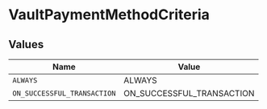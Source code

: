 # VaultPaymentMethodCriteria


## Values

| Name                        | Value                       |
| --------------------------- | --------------------------- |
| `ALWAYS`                    | ALWAYS                      |
| `ON_SUCCESSFUL_TRANSACTION` | ON_SUCCESSFUL_TRANSACTION   |